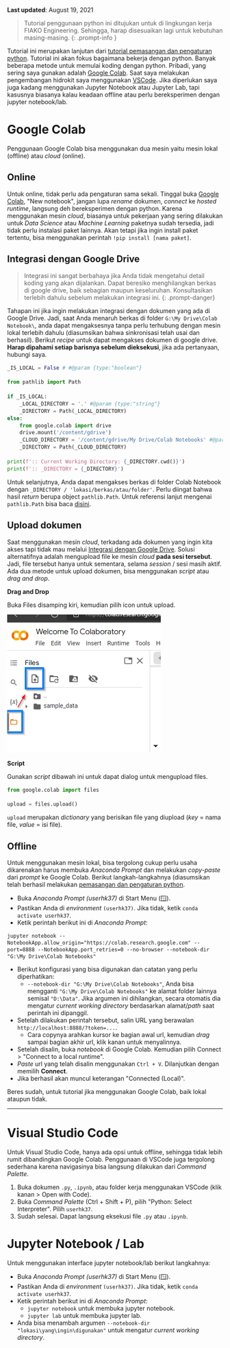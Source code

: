 **Last updated**: August 19, 2021

> Tutorial penggunaan python ini ditujukan untuk di lingkungan kerja FIAKO Engineering. Sehingga, harap disesuaikan lagi untuk kebutuhan masing-masing. 
{: .prompt-info }

Tutorial ini merupakan lanjutan dari [tutorial pemasangan dan pengaturan python](pengaturan-python.md). Tutorial ini akan fokus bagaimana bekerja dengan python. Banyak beberapa metode untuk memulai koding dengan python. Pribadi, yang sering saya gunakan adalah [Google Colab]. Saat saya melakukan pengembangan hidrokit saya menggunakan [VSCode](https://code.visualstudio.com/). Jika diperlukan saya juga kadang menggunakan Jupyter Notebook atau Jupyter Lab, tapi kasusnya biasanya kalau keadaan offline atau perlu bereksperimen dengan jupyter notebook/lab.

# Google Colab

Penggunaan Google Colab bisa menggunakan dua mesin yaitu mesin lokal (offline) atau _cloud_ (online).

## Online

Untuk online, tidak perlu ada pengaturan sama sekali. Tinggal buka [Google Colab], "New notebook", jangan lupa _rename_ dokumen, _connect_ ke _hosted runtime_, langsung deh bereksperimen dengan python. Karena menggunakan mesin _cloud_, biasanya untuk pekerjaan yang sering dilakukan untuk _Data Science_ atau _Machine Learning_ paketnya sudah tersedia, jadi tidak perlu instalasi paket lainnya. Akan tetapi jika ingin install paket tertentu, bisa menggunakan perintah `!pip install [nama paket]`.

## Integrasi dengan Google Drive

> Integrasi ini sangat berbahaya jika Anda tidak mengetahui detail koding yang akan dijalankan. Dapat beresiko menghilangkan berkas di google drive, baik sebagian maupun keseluruhan. Konsultasikan terlebih dahulu sebelum melakukan integrasi ini. 
{: .prompt-danger}

Tahapan ini jika ingin melakukan integrasi dengan dokumen yang ada di Google Drive. Jadi, saat Anda menaruh berkas di folder `G:\My Drive\Colab Notebook\`, anda dapat mengaksesnya tanpa perlu terhubung dengan mesin lokal terlebih dahulu (diasumsikan bahwa sinkronisasi telah usai dan berhasil). Berikut _recipe_ untuk dapat mengakses dokumen di google drive. **Harap dipahami setiap barisnya sebelum dieksekusi**, jika ada pertanyaan, hubungi saya.

```python
_IS_LOCAL = False # #@param {type:"boolean"}

from pathlib import Path

if _IS_LOCAL:
    _LOCAL_DIRECTORY = '.' #@param {type:"string"}
    _DIRECTORY = Path(_LOCAL_DIRECTORY)
else:
    from google.colab import drive
    drive.mount('/content/gdrive')
    _CLOUD_DIRECTORY = '/content/gdrive/My Drive/Colab Notebooks' #@param {type:"string"}
    _DIRECTORY = Path(_CLOUD_DIRECTORY)

print(f':: Current Working Directory: {_DIRECTORY.cwd()}')
print(f':: _DIRECTORY = {_DIRECTORY}')
```

Untuk selanjutnya, Anda dapat mengakses berkas di folder Colab Notebook dengan `_DIRECTORY / 'lokasi/berkas/atau/folder'`. Perlu diingat bahwa hasil _return_ berupa object `pathlib.Path`. Untuk referensi lanjut mengenai `pathlib.Path` bisa baca [disini](https://docs.python.org/3/library/pathlib.html).

## Upload dokumen

Saat menggunakan mesin _cloud_, terkadang ada dokumen yang ingin kita akses tapi tidak mau melalui [Integrasi dengan Google Drive](#integrasi-dengan-google-drive). Solusi alternatifnya adalah mengupload file ke mesin _cloud_ **pada sesi tersebut**. Jadi, file tersebut hanya untuk sementara, selama _session_ / sesi masih aktif. Ada dua metode untuk upload dokumen, bisa menggunakan _script_ atau _drag and drop_. 

**Drag and Drop**

Buka Files disamping kiri, kemudian pilih icon untuk upload.

![](/docs/assets/images/20220422_pp_01.png)

**Script**

Gunakan _script_ dibawah ini untuk dapat dialog untuk mengupload files.

```python
from google.colab import files

upload = files.upload()
```

`upload` merupakan _dictionary_ yang berisikan file yang diupload (_key_ = nama file, _value_ = isi file). 

## Offline

Untuk menggunakan mesin lokal, bisa tergolong cukup perlu usaha dikarenakan harus membuka _Anaconda Prompt_ dan melakukan _copy-paste_ dari _prompt_ ke Google Colab. Berikut langkah-langkahnya (diasumsikan telah berhasil melakukan [pemasangan dan pengaturan python](pengaturan-python.md).

- Buka _Anaconda Prompt (userhk37)_ di Start Menu (🪟).
- Pastikan Anda di _environment_ `(userhk37)`. Jika tidak, ketik `conda activate userhk37`.
- Ketik perintah berikut ini di _Anaconda Prompt_:

```batchfile
jupyter notebook --NotebookApp.allow_origin="https://colab.research.google.com" --port=8888 --NotebookApp.port_retries=0 --no-browser --notebook-dir "G:\My Drive\Colab Notebooks"
```

- Berikut konfigurasi yang bisa digunakan dan catatan yang perlu diperhatikan:
    - `--notebook-dir "G:\My Drive\Colab Notebooks"`, Anda bisa mengganti `"G:\My Drive\Colab Notebooks"` ke alamat folder lainnya semisal `"D:\Data"`. Jika argumen ini dihilangkan, secara otomatis dia mengatur _current working directory_ berdasarkan alamat/_path_ saat perintah ini dipanggil. 
- Setelah dilakukan perintah tersebut, salin URL yang berawalan `http://localhost:8888/?token=...`.
    - Cara copynya arahkan kursor ke bagian awal url, kemudian _drag_ sampai bagian akhir url, klik kanan untuk menyalinnya.
- Setelah disalin, buka _notebook_ di Google Colab. Kemudian pilih Connect > "Connect to a local runtime".
- _Paste_ url yang telah disalin menggunakan `Ctrl + V`. Dilanjutkan dengan memilih **Connect**.
- Jika berhasil akan muncul keterangan "Connected (Local)". 

Beres sudah, untuk tutorial jika menggunakan Google Colab, baik lokal ataupun tidak.

-----

# Visual Studio Code

Untuk Visual Studio Code, hanya ada opsi untuk offline, sehingga tidak lebih rumit dibandingkan Google Colab. Penggunaan di VSCode juga tergolong sederhana karena navigasinya bisa langsung dilakukan dari _Command Palette_.

1. Buka dokumen `.py`, `.ipynb`, atau folder kerja menggunakan VSCode (klik kanan > Open with Code).
2. Buka _Command Palette_ (Ctrl + Shift + P), pilih "Python: Select Interpreter". Pilih `userhk37`.
3. Sudah selesai. Dapat langsung eksekusi file `.py` atau `.ipynb`. 

# Jupyter Notebook / Lab

Untuk menggunakan interface jupyter notebook/lab berikut langkahnya:

- Buka _Anaconda Prompt (userhk37)_ di Start Menu (🪟).
- Pastikan Anda di _environment_ `(userhk37)`. Jika tidak, ketik `conda activate userhk37`.
- Ketik perintah berikut ini di _Anaconda Prompt_:
    - `jupyter notebook` untuk membuka jupyter notebook.
    - `jupyter lab` untuk membuka jupyter lab. 
- Anda bisa menambah argumen `--notebook-dir "lokasi\yang\ingin\digunakan"` untuk mengatur _current working directory_. 

<!-- LINK -->
[Google Colab]: https://colab.research.google.com